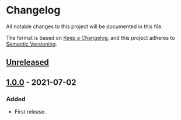 # Changelog
All notable changes to this project will be documented in this file.

The format is based on [Keep a Changelog](https://keepachangelog.com/en/1.0.0/),
and this project adheres to [Semantic Versioning](https://semver.org/spec/v2.0.0.html).

## [Unreleased]

## [1.0.0] - 2021-07-02
### Added
- First release.

[Unreleased]: https://github.com/pronamic/wp-number/compare/1.0.0...HEAD
[1.0.0]: https://github.com/pronamic/wp-number/releases/tag/1.0.0
